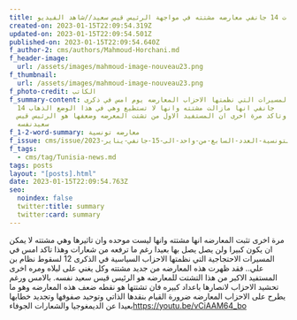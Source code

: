 ```yaml
---
title: في مسيرات 14 جانفي معارضه مشتته في مواجهة الرئيس قيس سعيد//شاهد الفيديو
created-on: 2023-01-15T22:09:54.319Z
updated-on: 2023-01-15T22:09:54.501Z
published-on: 2023-01-15T22:09:54.640Z
f_author-2: cms/authors/Mahmoud-Horchani.md
f_header-image:
  url: /assets/images/mahmoud-image-nouveau23.png
f_thumbnail:
  url: /assets/images/mahmoud-image-nouveau23.png
f_photo-credit: الكاتب
f_summary-content: اظهرت المسيرات التي نظمتها الاحزاب المعارضه يوم امس في ذكرى
  14 جانفي انها مازالت مشتته وانها لا تستطيع وهي في هذا الوضع الذهاب
  بعيدا  وتاكد مرة اخرى ان المستفيد الاول من تشتت المعرضه وضعفها هو الرئيس قيس
  سعيدنفسه
f_1-2-word-summary: معارضه تونسية
f_issue: cms/issue/الثقافيه-التونسية-العدد-السابع-من-واحد-الى-15-جانفي-يناير-2023.md
f_tags:
  - cms/tag/Tunisia-news.md
tags: posts
layout: "[posts].html"
date: 2023-01-15T22:09:54.763Z
seo:
  noindex: false
  twitter:title: summary
  twitter:card: summary
---
```

مرة اخرى تثبت المعارضه انها مشتته وانها ليست موحده وان تاثيرها وهي مشتته  لا يمكن ان يكون كبيرا ولن يصل يصل بها بعيدا رغم ما ترفعه من شعارات وهذا تاكد امس في المسيرات الاحتجاجية التي نظمتها الاحزاب السياسية في الذكرى 12 لسقوط نظام بن علي.. فقد ظهرت هذه المعارضه من جديد مشتته وكل يغني على ليلاه ومره اخرى المستفيد الاكبر من هذا التشتت للمعارضه هو الرئيس قيس سعيد نفسه. بالامس ورغم تحشيد الاحزاب لانصارها باعداد كبيره فان تشتتها هو نقطه ضعف هذه المعارضه وهو ما يطرح على الاحزاب المعارضه ضرورة القيام بنقدها الذاتي وتوحيد صفوفها وتجديد خطابها بعيدا عن الديمغوجيا والشعارات الجوفاء<https://youtu.be/vCiAAM64_bo>